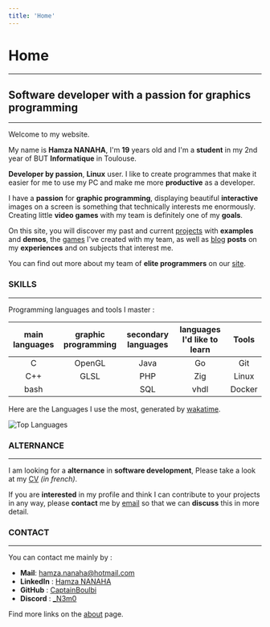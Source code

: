 ```yaml
---
title: 'Home'
---
```


# Home
---

## Software developer with a passion for graphics programming
---

Welcome to my website.

My name is **Hamza NANAHA**, I'm **19** years old and I'm a **student** in my 2nd year of BUT **Informatique** in Toulouse.

**Developer by passion**, **Linux** user.
I like to create programmes that make it easier for me to use my PC
and make me more **productive** as a developer.

I have a **passion** for **graphic programming**,
displaying beautiful **interactive** images on a screen is something that technically interests me enormously.
Creating little **video games** with my team is definitely one of my **goals**.

On this site, you will discover my past and current [projects](project/) with **examples** and **demos**,
the [games](game/) I've created with my team,
as well as [blog](blog/) **posts** on my **experiences** and on subjects that interest me.

You can find out more about my team of **elite programmers** on our [site](https://captainboulbi.github.io/).

### SKILLS
---

Programming languages and tools I master :

| main languages | graphic programming | secondary languages | languages I'd like to learn | Tools  |
|:--------------:|:-------------------:|:-------------------:|:---------------------------:|:------:|
| C              | OpenGL              | Java                | Go                          | Git    |
| C++            | GLSL                | PHP                 | Zig                         | Linux  |
| bash           |                     | SQL                 | vhdl                        | Docker |

Here are the Languages I use the most, generated by [wakatime](https://wakatime.com/@_N3m0).

![Top Languages](https://github-readme-stats.vercel.app/api/wakatime/?username=_N3m0&layout=compact&theme=great-gatsby&langs_count=8&custom_title=Languages)

### ALTERNANCE
---

[//]: # "voir partie contact quand supprimer alternance"
[//]: # "mettre le lien vers le cv ailleurs"

I am looking for a **alternance** in **software development**,
Please take a look at my [CV](/CV.pdf) _(in french)_.

If you are **interested** in my profile and think I can contribute to your projects in any way,
please **contact** me by [email](mailto:hamza.nanaha@hotmail.com) so that we can **discuss** this in more detail.

### CONTACT
---

[//]: # "decommenter la ligne suivante quand j'aurai trouver une alternace et donc enlever la partie alternance de la page"
[//]: # "N'hésitez pas à me contacter pour discuter de vos idées et de la manière dont je peux contribuer à vos projets."

You can contact me mainly by :

- **Mail**: [hamza.nanaha@hotmail.com](mailto:hamza.nanaha@hotmail.com)
- **LinkedIn** : [Hamza NANAHA](https://www.linkedin.com/in/hamza-nanaha)
- **GitHub** : [CaptainBoulbi](https://github.com/CaptainBoulbi)
- **Discord** : [_N3m0](https://discordapp.com/users/373783434138615818)

Find more links on the [about](about/) page.
